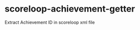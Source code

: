 scoreloop-achievement-getter
============================

Extract Achievement ID in scoreloop xml file